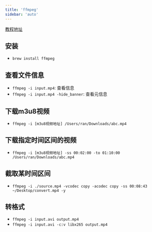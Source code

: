```yaml
---
title: 'ffmpeg'
sidebar: 'auto'
---
```


[教程地址](http://www.ruanyifeng.com/blog/2020/01/ffmpeg.html)

## 安装

* `brew install ffmpeg`

## 查看文件信息

* `ffmpeg -i input.mp4`: 查看信息
* `ffmpeg -i input.mp4 -hide_banner`: 查看元信息

## 下载m3u8视频

* `ffmpeg -i [m3u8视频地址] /Users/ran/Downloads/abc.mp4`

## 下载指定时间区间的视频

* `ffmpeg -i [m3u8视频地址] -ss 00:02:00 -to 01:10:00 /Users/ran/Downloads/abc.mp4`

## 截取某时间区间

* `ffmpeg -i ./source.mp4 -vcodec copy -acodec copy -ss 00:08:43 ~/Desktop/convert.mp4 -y`

## 转格式

* `ffmpeg -i input.avi output.mp4`
* `ffmpeg -i input.avi -c:v libx265 output.mp4`
